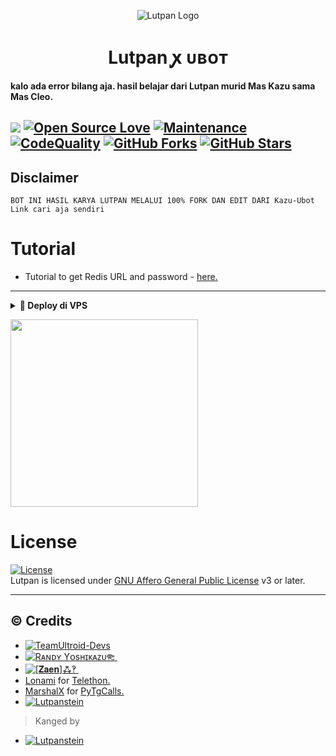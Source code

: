 <p align="center">
  <img src="https://graph.org/file/ad02750e78083a8c57e90.jpg" alt="Lutpan Logo">
</p>
<h1 align="center">
  <b>Lutpan ꭙ ᴜʙᴏᴛ​</b>
</h1>

<b> kalo ada error bilang aja. hasil belajar dari Lutpan murid Mas Kazu sama Mas Cleo.</b>

<a href="https://github.com/lutpanstein/Lutpan-Ubot/commits"> <img src="https://github.com/lutpanstein/Lutpan-Ubot?color=red&logo=github&logoColor=blue&style=for-the-badge" /></a>
[![Open Source Love](https://badges.frapsoft.com/os/v2/open-source.png?v=103)](https://github.com/lutpanstein/Lutpan-Ubot)
[![Maintenance](https://img.shields.io/badge/Maintained%3F-Yes-blue)](https://github.com/lutpanstein/Lutpan-Ubot/graphs/commit-activity)
[![CodeQuality](https://img.shields.io/codacy/grade/ad02750e78083a8c57e90?color=blue&logo=codacy)](https://app.codacy.com/gh/lutpanstein/Lutpan-Ubot/dashboard)
[![GitHub Forks](https://img.shields.io/github/forks/lutpanstein/lutpansteinubot?&logo=github)](https://github.com/lutpanstein/Lutpan-Ubot/fork)
[![GitHub Stars](https://img.shields.io/github/stars/lutpanstein/Lutpan-Ubot?&logo=github)](https://github.com/lutpanstein/Lutpan-Ubot/stargazers)
----

## Disclaimer

```
BOT INI HASIL KARYA LUTPAN MELALUI 100% FORK DAN EDIT DARI Kazu-Ubot Link cari aja sendiri
```

# Tutorial 
- Tutorial to get Redis URL and password - [here.](./resources/extras/redistut.md)
---

<details>
<summary><b>🔗 Deploy di VPS</b></summary>
<br>

### Tutorial Deploy di VPS


• `sudo apt-get install ffmpeg -y`

• `sudo apt-get install mediainfo`

• `pip3 install pytgcalls==3.0.0.dev22`

• `pip install pyUltroid`

 • `git clone https://github.com/lutpanstein/Lutpan-Ubot`

 • `cd Lutpan-Ubot`

 • `pip3 install requirements.txt`
 
 • `pip3 install --no-cache-dir -r re*/st*/op*.txt`

 • `cp .env.sample .env`

 • `nano config.env`
  - isi vars
  - Jika sudah 
  - ketik ctrl + S
  - ctrl + X

 • `screen -S Lutpan`

 • `bash startup`

</details>

<p><a href="https://heroku.com/deploy?template=https://github.com/lutpanstein/Lutpan-Ubot"><img src="https://img.shields.io/badge/BUAT DI-HEROKU-aqua?style=plastic&logo=heroku&logoColor=pink"width="300" /></a></p>

</details>

# License
[![License](https://www.gnu.org/graphics/agplv3-155x51.png)](LICENSE)   
Lutpan is licensed under [GNU Affero General Public License](https://www.gnu.org/licenses/agpl-3.0.en.html) v3 or later.

---

## © Credits
* [![TeamUltroid-Devs](https://img.shields.io/static/v1?label=Teamultroid&message=devs&color=critical)](https://t.me/UltroidDevs)
* [![Rᴀɴᴅʏ Yᴏsʜɪᴋᴀᴢᴜ𐦝 ⁪⁬⁮⁮⁮](https://img.shields.io/static/v1?label=Rᴀɴᴅʏ&message=Yᴏsʜɪᴋᴀᴢᴜ𐦝&color=critical)](https://t.me/xtsea)
* [![[𝐙𝐚𝐞𝐧]ꗈ‽ ⁪⁬⁮⁮⁮](https://img.shields.io/static/v1?label=[𝐙𝐚𝐞𝐧]&message=ꗈ‽&color=critical)](https://t.me/TeleUdahRusak)
* [Lonami](https://github.com/LonamiWebs/) for [Telethon.](https://github.com/LonamiWebs/Telethon)
* [MarshalX](https://github.com/MarshalX) for [PyTgCalls.](https://github.com/MarshalX/tgcalls)
* [![Lutpanstein](https://img.shiel.io/static/v2?label=Lutpanstein&messange=ft.Telegram&message=color=yellow&black)](https://t.me/akunkeduaLutpan)

> Kanged by
* [![Lutpanstein](https://img.shields.io/static/v1?label=Lutpanstein&message=ft.Telegram&color=pink)](https://t.me/Lutpanstein)
